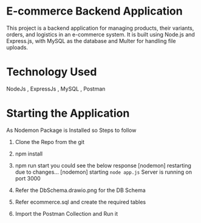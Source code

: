 # E-commerce Backend Application
This project is a backend application for managing products, their variants, orders, and logistics in an e-commerce system. It is built using Node.js and Express.js, with MySQL as the database and Multer for handling file uploads.

# Technology Used 
NodeJs , ExpressJs , MySQL , Postman

# Starting the Application
As Nodemon Package is Installed so Steps to follow
1. Clone the Repo from the git
2. npm install
3. npm run start
you could see the below response
[nodemon] restarting due to changes...
[nodemon] starting `node app.js`
Server is running on port 3000

4. Refer the DbSchema.drawio.png for the DB Schema
5. Refer ecommerce.sql and create the required tables
6. Import the Postman Collection and Run it 

